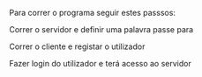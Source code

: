 Para correr o programa seguir estes passsos:

Correr o servidor e definir uma palavra passe para 

Correr o cliente e registar o utilizador

Fazer login do utilizador e terá acesso ao servidor
